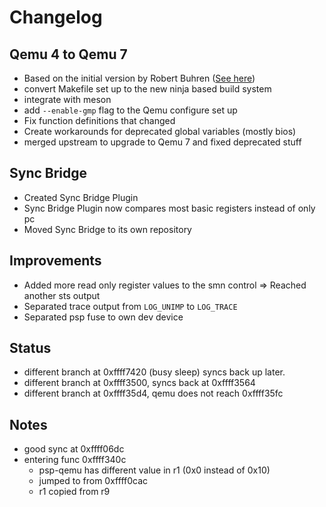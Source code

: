 # Changelog

## Qemu 4 to Qemu 7
 - Based on the initial version by Robert Buhren ([See here](./resources.md))
 - convert Makefile set up to the new ninja based build system
 - integrate with meson
 - add `--enable-gmp` flag to the Qemu configure set up
 - Fix function definitions that changed
 - Create workarounds for deprecated global variables (mostly bios)
 - merged upstream to upgrade to Qemu 7 and fixed deprecated stuff

## Sync Bridge
 - Created Sync Bridge Plugin
 - Sync Bridge Plugin now compares most basic registers instead of only pc
 - Moved Sync Bridge to its own repository

## Improvements
 - Added more read only register values to the smn control => Reached another sts output
 - Separated trace output from `LOG_UNIMP` to `LOG_TRACE`
 - Separated psp fuse to own dev device

## Status
 - different branch at 0xffff7420 (busy sleep) syncs back up later.
 - different branch at 0xffff3500, syncs back at 0xffff3564
 - different branch at 0xffff35d4, qemu does not reach 0xffff35fc

## Notes
 - good sync at 0xffff06dc
 - entering func 0xffff340c
   - psp-qemu has different value in r1 (0x0 instead of 0x10)
   - jumped to from 0xffff0cac
   - r1 copied from r9
